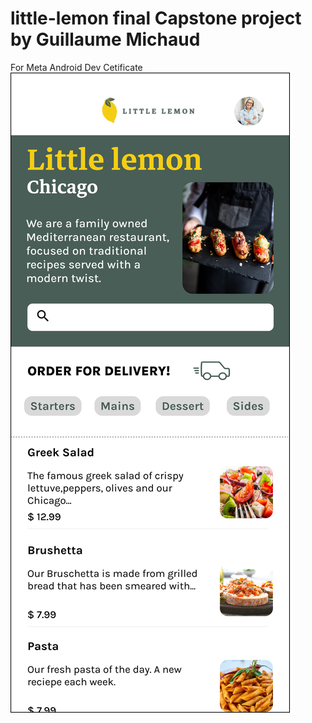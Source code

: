 # little-lemon final Capstone project by Guillaume Michaud

For Meta Android Dev Cetificate
![Figma Canva](/app/src/main/res/drawable/wireframe.png)
